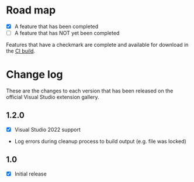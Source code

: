 # Road map

- [x] A feature that has been completed
- [ ] A feature that has NOT yet been completed

Features that have a checkmark are complete and available for
download in the
[CI build](http://vsixgallery.com/extension/CleanBinAndObj.1feecc71-ac82-4552-9efb-aaf691caa6ef/).

# Change log

These are the changes to each version that has been released
on the official Visual Studio extension gallery.

## 1.2.0
- [x] Visual Studio 2022 support
- Log errors during cleanup process to build output (e.g. file was locked)


## 1.0

- [x] Initial release